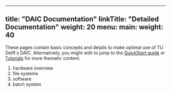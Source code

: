 
---
title: "DAIC Documentation"
linkTitle: "Detailed Documentation"
weight: 20
menu:
  main:
    weight: 40
---



These pages contain basic concepts and details to make optimal use of TU Delft's DAIC. Alternatively, you might with to jump to the [QuickStart guide](quickstart) or [Tutorials](tuorials) for more thematic content.

1. hardware overview
2. file systems
3. software
4. batch system